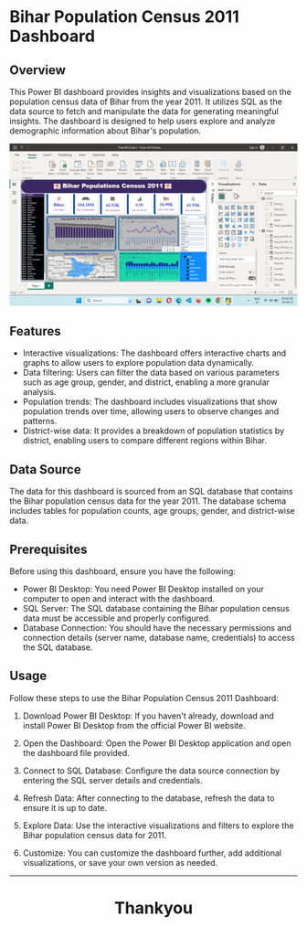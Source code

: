 # Bihar Population Census 2011 Dashboard

## Overview
This Power BI dashboard provides insights and visualizations based on the population census data of Bihar from the year 2011. It utilizes SQL as the data source to fetch and manipulate the data for generating meaningful insights. The dashboard is designed to help users explore and analyze demographic information about Bihar's population.


![Dashboard](PowerBI_dashboard.png)


## Features
- Interactive visualizations: The dashboard offers interactive charts and graphs to allow users to explore population data dynamically.
- Data filtering: Users can filter the data based on various parameters such as age group, gender, and district, enabling a more granular analysis.
- Population trends: The dashboard includes visualizations that show population trends over time, allowing users to observe changes and patterns.
- District-wise data: It provides a breakdown of population statistics by district, enabling users to compare different regions within Bihar.

## Data Source
The data for this dashboard is sourced from an SQL database that contains the Bihar population census data for the year 2011. The database schema includes tables for population counts, age groups, gender, and district-wise data.

## Prerequisites
Before using this dashboard, ensure you have the following:

- Power BI Desktop: You need Power BI Desktop installed on your computer to open and interact with the dashboard.
- SQL Server: The SQL database containing the Bihar population census data must be accessible and properly configured.
- Database Connection: You should have the necessary permissions and connection details (server name, database name, credentials) to access the SQL database.

## Usage
Follow these steps to use the Bihar Population Census 2011 Dashboard:

1. Download Power BI Desktop: If you haven't already, download and install Power BI Desktop from the official Power BI website.

2. Open the Dashboard: Open the Power BI Desktop application and open the dashboard file provided.

3. Connect to SQL Database: Configure the data source connection by entering the SQL server details and credentials.

4. Refresh Data: After connecting to the database, refresh the data to ensure it is up to date.

5. Explore Data: Use the interactive visualizations and filters to explore the Bihar population census data for 2011.

6. Customize: You can customize the dashboard further, add additional visualizations, or save your own version as needed.

---

<h1 align="center"> Thankyou </h2>